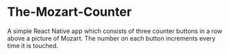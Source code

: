 # The-Mozart-Counter
A simple React Native app which consists of three counter buttons in a row above a picture of Mozart. The number on each button increments every time it is touched.
